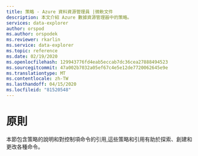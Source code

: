 ```yaml
---
title: 策略 - Azure 資料資源管理員 |微軟文件
description: 本文介紹 Azure 數據資源管理器中的策略。
services: data-explorer
author: orspod
ms.author: orspodek
ms.reviewer: rkarlin
ms.service: data-explorer
ms.topic: reference
ms.date: 02/19/2020
ms.openlocfilehash: 129943776fd4eab5eccab7dc36cea27888494523
ms.sourcegitcommit: 47a002b7032a05ef67c4e5e12de7720062645e9e
ms.translationtype: MT
ms.contentlocale: zh-TW
ms.lasthandoff: 04/15/2020
ms.locfileid: "81520548"
---
```

# <a name="policies"></a>原則

本節包含策略的說明和對控制項命令的引用,這些策略和引用有助於探索、創建和更改各種命令。